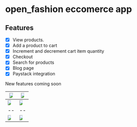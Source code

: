 # open_fashion eccomerce app

## Features

- [x] View products.
- [x] Add a product to cart
- [x] Increment and decrement cart item quantity
- [x] Checkout 
- [x] Search for products
- [x] Blog page
- [x] Paystack integration

New features coming soon

|<img src= "https://github.com/metatony/open-fashion/assets/98693285/85bb4488-297a-4239-8c51-b9fcf3d6b9f0" style="max-width: 50%">| <img src = "https://github.com/metatony/open-fashion/assets/98693285/51e8bbfe-aa3e-4cb8-8762-4c57fd0e2032" style="max-width: 50%">|
|--|--|
<img src = "https://github.com/metatony/open-fashion/assets/98693285/36ec1d4e-e4cb-4806-aa9e-9e8dc9a38680" style="max-width: 50%">| <img src = "https://github.com/metatony/open-fashion/assets/98693285/35622b1b-fe57-4e04-a3e2-f36e53a51da4" style="max-width: 50%">|
|--|--|
<img src = "https://github.com/metatony/open-fashion/assets/98693285/452e44cc-c32c-424f-b720-141c4e2f50fb" style="max-width: 50%">| <img src = "https://github.com/metatony/open-fashion/assets/98693285/6169561e-fecc-41c0-acdc-6b0e81405042" style="max-width: 50%"> 

